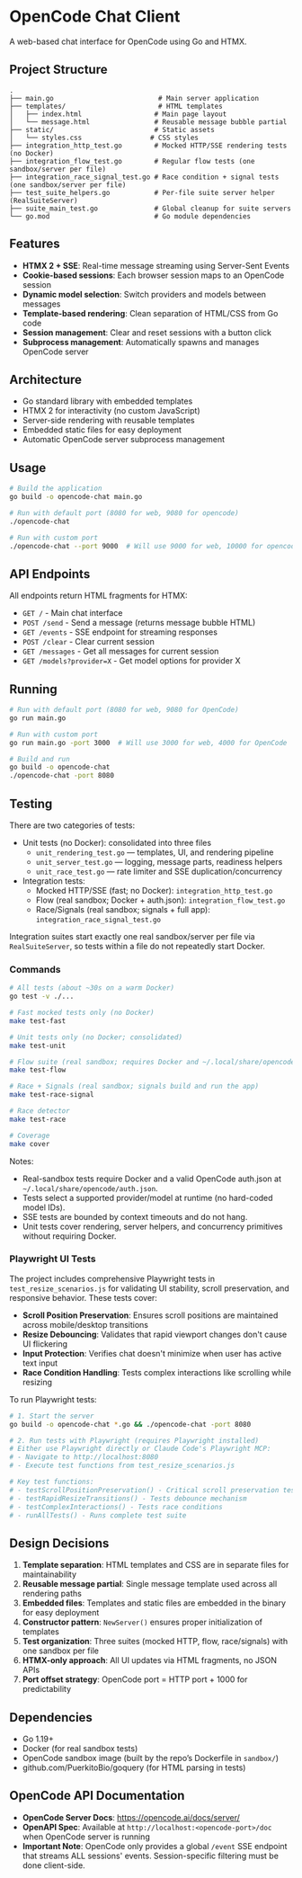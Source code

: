 # OpenCode Chat Client

A web-based chat interface for OpenCode using Go and HTMX.

## Project Structure

```
.
├── main.go                          # Main server application
├── templates/                       # HTML templates
│   ├── index.html                  # Main page layout
│   └── message.html                # Reusable message bubble partial
├── static/                         # Static assets
│   └── styles.css                 # CSS styles
├── integration_http_test.go        # Mocked HTTP/SSE rendering tests (no Docker)
├── integration_flow_test.go        # Regular flow tests (one sandbox/server per file)
├── integration_race_signal_test.go # Race condition + signal tests (one sandbox/server per file)
├── test_suite_helpers.go           # Per-file suite server helper (RealSuiteServer)
├── suite_main_test.go              # Global cleanup for suite servers
└── go.mod                          # Go module dependencies
```

## Features

- **HTMX 2 + SSE**: Real-time message streaming using Server-Sent Events
- **Cookie-based sessions**: Each browser session maps to an OpenCode session
- **Dynamic model selection**: Switch providers and models between messages
- **Template-based rendering**: Clean separation of HTML/CSS from Go code
- **Session management**: Clear and reset sessions with a button click
- **Subprocess management**: Automatically spawns and manages OpenCode server

## Architecture

- Go standard library with embedded templates
- HTMX 2 for interactivity (no custom JavaScript)
- Server-side rendering with reusable templates
- Embedded static files for easy deployment
- Automatic OpenCode server subprocess management

## Usage

```bash
# Build the application
go build -o opencode-chat main.go

# Run with default port (8080 for web, 9080 for opencode)
./opencode-chat

# Run with custom port
./opencode-chat --port 9000  # Will use 9000 for web, 10000 for opencode
```

## API Endpoints

All endpoints return HTML fragments for HTMX:

- `GET /` - Main chat interface
- `POST /send` - Send a message (returns message bubble HTML)
- `GET /events` - SSE endpoint for streaming responses
- `POST /clear` - Clear current session
- `GET /messages` - Get all messages for current session
- `GET /models?provider=X` - Get model options for provider X

## Running

```bash
# Run with default port (8080 for web, 9080 for OpenCode)
go run main.go

# Run with custom port
go run main.go -port 3000  # Will use 3000 for web, 4000 for OpenCode

# Build and run
go build -o opencode-chat
./opencode-chat -port 8080
```

## Testing

There are two categories of tests:

- Unit tests (no Docker): consolidated into three files
  - `unit_rendering_test.go` — templates, UI, and rendering pipeline
  - `unit_server_test.go` — logging, message parts, readiness helpers
  - `unit_race_test.go` — rate limiter and SSE duplication/concurrency
- Integration tests:
  - Mocked HTTP/SSE (fast; no Docker): `integration_http_test.go`
  - Flow (real sandbox; Docker + auth.json): `integration_flow_test.go`
  - Race/Signals (real sandbox; signals + full app): `integration_race_signal_test.go`

Integration suites start exactly one real sandbox/server per file via `RealSuiteServer`, so tests within a file do not repeatedly start Docker.

### Commands

```bash
# All tests (about ~30s on a warm Docker)
go test -v ./...

# Fast mocked tests only (no Docker)
make test-fast

# Unit tests only (no Docker; consolidated)
make test-unit

# Flow suite (real sandbox; requires Docker and ~/.local/share/opencode/auth.json)
make test-flow

# Race + Signals (real sandbox; signals build and run the app)
make test-race-signal

# Race detector
make test-race

# Coverage
make cover
```

Notes:
- Real-sandbox tests require Docker and a valid OpenCode auth.json at `~/.local/share/opencode/auth.json`.
- Tests select a supported provider/model at runtime (no hard-coded model IDs).
- SSE tests are bounded by context timeouts and do not hang.
 - Unit tests cover rendering, server helpers, and concurrency primitives without requiring Docker.

### Playwright UI Tests

The project includes comprehensive Playwright tests in `test_resize_scenarios.js` for validating UI stability, scroll preservation, and responsive behavior. These tests cover:

- **Scroll Position Preservation**: Ensures scroll positions are maintained across mobile/desktop transitions
- **Resize Debouncing**: Validates that rapid viewport changes don't cause UI flickering
- **Input Protection**: Verifies chat doesn't minimize when user has active text input
- **Race Condition Handling**: Tests complex interactions like scrolling while resizing

To run Playwright tests:

```bash
# 1. Start the server
go build -o opencode-chat *.go && ./opencode-chat -port 8080

# 2. Run tests with Playwright (requires Playwright installed)
# Either use Playwright directly or Claude Code's Playwright MCP:
# - Navigate to http://localhost:8080
# - Execute test functions from test_resize_scenarios.js

# Key test functions:
# - testScrollPositionPreservation() - Critical scroll preservation test
# - testRapidResizeTransitions() - Tests debounce mechanism
# - testComplexInteractions() - Tests race conditions
# - runAllTests() - Runs complete test suite
```

## Design Decisions

1. **Template separation**: HTML templates and CSS are in separate files for maintainability
2. **Reusable message partial**: Single message template used across all rendering paths
3. **Embedded files**: Templates and static files are embedded in the binary for easy deployment
4. **Constructor pattern**: `NewServer()` ensures proper initialization of templates
5. **Test organization**: Three suites (mocked HTTP, flow, race/signals) with one sandbox per file
6. **HTMX-only approach**: All UI updates via HTML fragments, no JSON APIs
7. **Port offset strategy**: OpenCode port = HTTP port + 1000 for predictability

## Dependencies

- Go 1.19+
- Docker (for real sandbox tests)
- OpenCode sandbox image (built by the repo’s Dockerfile in `sandbox/`)
- github.com/PuerkitoBio/goquery (for HTML parsing in tests)

## OpenCode API Documentation

- **OpenCode Server Docs**: https://opencode.ai/docs/server/
- **OpenAPI Spec**: Available at `http://localhost:<opencode-port>/doc` when OpenCode server is running
- **Important Note**: OpenCode only provides a global `/event` SSE endpoint that streams ALL sessions' events. Session-specific filtering must be done client-side.
